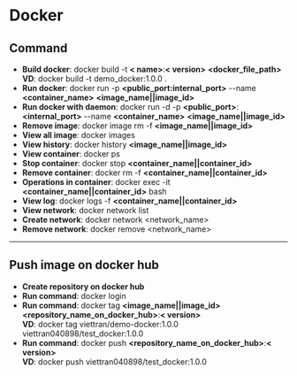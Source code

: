 # Docker

## Command

- **Build docker**: docker build -t **< name>**:**< version>** **<docker_file_path>**
  <br> **VD**: docker build -t demo_docker:1.0.0 .
- **Run docker**: docker run -p **<public_port:internal_port>** --name **<container_name>** **<image_name||image_id>**
- **Run docker with daemon**: docker run -d -p **<public_port>**:**<internal_port>** --name **<container_name>** **<image_name||image_id>**
- **Remove image**: docker image rm -f **<image_name||image_id>**
- **View all image**: docker images
- **View history**: docker history **<image_name||image_id>**
- **View container**: docker ps
- **Stop container**: docker stop **<container_name||container_id>**
- **Remove container**: docker rm -f **<container_name||container_id>**
- **Operations in container**: docker exec -it **<container_name||container_id>** bash
- **View log**: docker logs -f **<container_name||container_id>**
- **View network**: docker network list
- **Create network**: docker network <network_name>
- **Remove network**: docker remove <network_name>

---

## Push image on docker hub

- **Create repository on docker hub**
- **Run command**: docker login
- **Run command**: docker tag **<image_name||image_id>** **<repository_name_on_docker_hub>**:**< version>**
  <br> **VD**: docker tag viettran/demo-docker:1.0.0 viettran040898/test_docker:1.0.0
- **Run command**: docker push **<repository_name_on_docker_hub>**:**< version>**
  <br> **VD**: docker push viettran040898/test_docker:1.0.0
